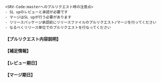     <SRV-Code:masterへのプルリクエスト時の注意点>
    - SL upのレビューと承認が必要です
    - マージはSL upが行う必要があります
    - リリースパッケージ承認前にリリースファイルのプルリクエスト/マージを行ってください
    - なるべくリリース単位でのプルリクエストを行なってください
#### 【プルリクエスト内容説明】


#### 【補足情報】


#### 【レビュー期日】


#### 【マージ期日】
